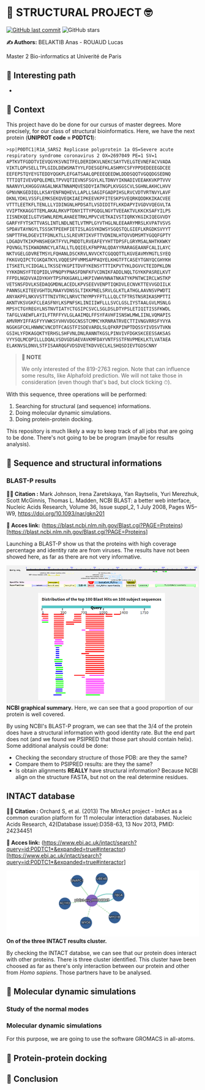 # 🧬 STRUCTURAL PROJECT 🤓

[![GitHub last commit](https://img.shields.io/github/last-commit/FilouPlains/STRUCTURAL_PROJECT.svg)](https://github.com/FilouPlains/STRUCTURAL_PROJECT)
![GitHub stars](https://img.shields.io/github/stars/FilouPlains/STRUCTURAL_PROJECT.svg?style=social)

**✍️ Authors:** BELAKTIB Anas - ROUAUD Lucas

Master 2 Bio-informatics at Univerité de Paris

## 📂 Interesting path

- 

## 🧐 Context

This project have do be done for our cursus of master degrees. More precisely, for our class of structural bioinformatics. Here, we have the next protein (**UNIPROT code = P0DTC1**):
```fasta
>sp|P0DTC1|R1A_SARS2 Replicase polyprotein 1a OS=Severe acute respiratory syndrome coronavirus 2 OX=2697049 PE=1 SV=1
APTKVTFGDDTVIEVQGYKSVNITFELDERIDKVLNEKCSAYTVELGTEVNEFACVVADA
VIKTLQPVSELLTPLGIDLDEWSMATYYLFDESGEFKLASHMYCSFYPPDEDEEEGDCEE
EEFEPSTQYEYGTEDDYQGKPLEFGATSAALQPEEEQEEDWLDDDSQQTVGQQDGSEDNQ
TTTIQTIVEVQPQLEMELTPVVQTIEVNSFSGYLKLTDNVYIKNADIVEEAKKVKPTVVV
NAANVYLKHGGGVAGALNKATNNAMQVESDDYIATNGPLKVGGSCVLSGHNLAKHCLHVV
GPNVNKGEDIQLLKSAYENFNQHEVLLAPLLSAGIFGADPIHSLRVCVDTVRTNVYLAVF
DKNLYDKLVSSFLEMKSEKQVEQKIAEIPKEEVKPFITESKPSVEQRKQDDKKIKACVEE
VTTTLEETKFLTENLLLYIDINGNLHPDSATLVSDIDITFLKKDAPYIVGDVVQEGVLTA
VVIPTKKAGGTTEMLAKALRKVPTDNYITTYPGQGLNGYTVEEAKTVLKKCKSAFYILPS
IISNEKQEILGTVSWNLREMLAHAEETRKLMPVCVETKAIVSTIQRKYKGIKIQEGVVDY
GARFYFYTSKTTVASLINTLNDLNETLVTMPLGYVTHGLNLEEAARYMRSLKVPATVSVS
SPDAVTAYNGYLTSSSKTPEEHFIETISLAGSYKDWSYSGQSTQLGIEFLKRGDKSVYYT
SNPTTFHLDGEVITFDNLKTLLSLREVRTIKVFTTVDNINLHTQVVDMSMTYGQQFGPTY
LDGADVTKIKPHNSHEGKTFYVLPNDDTLRVEAFEYYHTTDPSFLGRYMSALNHTKKWKY
PQVNGLTSIKWADNNCYLATALLTLQQIELKFNPPALQDAYYRARAGEAANFCALILAYC
NKTVGELGDVRETMSYLFQHANLDSCKRVLNVVCKTCGQQQTTLKGVEAVMYMGTLSYEQ
FKKGVQIPCTCGKQATKYLVQQESPFVMMSAPPAQYELKHGTFTCASEYTGNYQCGHYKH
ITSKETLYCIDGALLTKSSEYKGPITDVFYKENSYTTTIKPVTYKLDGVVCTEIDPKLDN
YYKKDNSYFTEQPIDLVPNQPYPNASFDNFKFVCDNIKFADDLNQLTGYKKPASRELKVT
FFPDLNGDVVAIDYKHYTPSFKKGAKLLHKPIVWHVNNATNKATYKPNTWCIRCLWSTKP
VETSNSFDVLKSEDAQGMDNLACEDLKPVSEEVVENPTIQKDVLECNVKTTEVVGDIILK
PANNSLKITEEVGHTDLMAAYVDNSSLTIKKPNELSRVLGLKTLATHGLAAVNSVPWDTI
ANYAKPFLNKVVSTTTNIVTRCLNRVCTNYMPYFFTLLLQLCTFTRSTNSRIKASMPTTI
AKNTVKSVGKFCLEASFNYLKSPNFSKLINIIIWFLLLSVCLGSLIYSTAALGVLMSNLG
MPSYCTGYREGYLNSTNVTIATYCTGSIPCSVCLSGLDSLDTYPSLETIQITISSFKWDL
TAFGLVAEWFLAYILFTRFFYVLGLAAIMQLFFSYFAVHFISNSWLMWLIINLVQMAPIS
AMVRMYIFFASFYYVWKSYVHVVDGCNSSTCMMCYKRNRATRVECTTIVNGVRRSFYVYA
NGGKGFCKLHNWNCVNCDTFCAGSTFISDEVARDLSLQFKRPINPTDQSSYIVDSVTVKN
GSIHLYFDKAGQKTYERHSLSHFVNLDNLRANNTKGSLPINVIVFDGKSKCEESSAKSAS
VYYSQLMCQPILLLDQALVSDVGDSAEVAVKMFDAYVNTFSSTFNVPMEKLKTLVATAEA
ELAKNVSLDNVLSTFISAARQGFVDSDVETKDVVECLKLSHQSDIEVTGDSCNNY
```

> **📝 NOTE** 
> 
> We only interested of the 819-2763 region. Note that can influence some results, like Alphafold prediction. We will not take those in consideration (even though that's bad, but clock ticking ⏱).


With this sequence, three operations will be performed:

1. Searching for structural (and sequence) informations.
2. Doing molecular dynamic simulations.
3. Doing protein-protein docking.

This repository is much likely a way to keep track of all jobs that are going to be done. There's not going to be be program (maybe for results analysis).


## 🧪 Sequence and structural informations

### BLAST-P results

**🕵️‍♂️ Citation :** Mark Johnson, Irena Zaretskaya, Yan Raytselis, Yuri Merezhuk, Scott McGinnis, Thomas L. Madden, NCBI BLAST: a better web interface, Nucleic Acids Research, Volume 36, Issue suppl_2, 1 July 2008, Pages W5–W9, https://doi.org/10.1093/nar/gkn201 

**🔗 Acces link:** (https://blast.ncbi.nlm.nih.gov/Blast.cgi?PAGE=Proteins)[https://blast.ncbi.nlm.nih.gov/Blast.cgi?PAGE=Proteins]


Launching a BLAST-P show us that the proteins with high coverage percentage and identity rate are from viruses. The results have not been showed here, as far as there are not very informative.

![pdb_results](BLASTP/blastp_pdb_results.png)
**NCBI graphical summary.** Here, we can see that a good proportion of our protein is well covered.

By using NCBI's BLAST-P program, we can see that the 3/4 of the protein does have a structural information with good identity rate. But the end part does not (and we found we PSIPRED that those part should contain helix). Some additional analysis could be done:
- Checking the secondary structure of those PDB: are they the same?
- Compare them to PSIPRED results: are they the same?
- Is obtain alignments **REALLY** have structural information? Because NCBI align on the structure FASTA, but not on the real determine residues.


## INTACT database

**🕵️‍♂️ Citation :** Orchard S, et al. (2013) The MIntAct project - IntAct as a common curation platform for 11 molecular interaction databases. Nucleic Acids Research, 42(Database issue):D358-63, 13 Nov 2013, PMID: 24234451

**🔗 Acces link:** (https://www.ebi.ac.uk/intact/search?query=id:P0DTC1*&expanded=true#interactor)[https://www.ebi.ac.uk/intact/search?query=id:P0DTC1*&expanded=true#interactor]

![intact_example_results](INTACT/network.png)
**On of the three INTACT results cluster.**

By checking the INTACT databse, we can see that our protein does interact with other proteins. There is three cluster identified. This cluster have been choosed as far as there's only interaction between our protein and other from *Homo sapiens*. Those partners have to be analysed.

## 📐 Molecular dynamic simulations

### Study of the normal modes



### Molecular dynamic simulations

For this purpose, we are going to use the software GROMACS in all-atoms.

## 🔨 Protein-protein docking

## 📜 Conclusion

